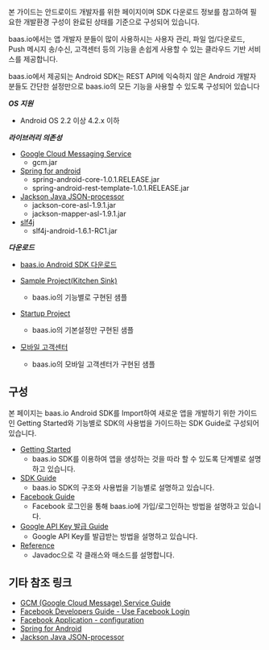 본 가이드는 안드로이드 개발자를 위한 페이지이며 SDK 다운로드 정보를 참고하여 필요한 개발환경 구성이 완료된 상태를 기준으로 구성되어 있습니다.

baas.io에서는 앱 개발자 분들이 많이 사용하시는 사용자 관리, 파일 업/다운로드, Push 메시지 송/수신, 고객센터 등의 기능을 손쉽게 사용할 수 있는 클라우드 기반 서비스를 제공합니다.

baas.io에서 제공되는 Android SDK는 REST API에 익숙하지 않은 Android 개발자 분들도 간단한 설정만으로 baas.io의 모든 기능을 사용할 수 있도록 구성되어 있습니다


***OS 지원***

- Android OS 2.2 이상 4.2.x 이하

***라이브러리 의존성***

- <a href="https://github.com/baasio/baas.io-sdk-android/wiki/Getting-Started" target="_blank">Google Cloud Messaging Service</a><br>
	- gcm.jar
- <a href="http://www.springsource.org/spring-android" target="_blank">Spring for android</a><br>
	- spring-android-core-1.0.1.RELEASE.jar
	- spring-android-rest-template-1.0.1.RELEASE.jar
- <a href="http://jackson.codehaus.org/" target="_blank">Jackson Java JSON-processor</a><br>
	- jackson-core-asl-1.9.1.jar
	- jackson-mapper-asl-1.9.1.jar
- <a href="http://www.slf4j.org/" target="_blank">slf4j</a><br>
	- slf4j-android-1.6.1-RC1.jar

***다운로드***

- [baas.io Android SDK 다운로드](https://github.com/baasio/baas.io-sdk-android/wiki/Version-History)

- [Sample Project(Kitchen Sink)](https://github.com/baasio/baas.io-sample-android/archive/master.zip)
	- baas.io의 기능별로 구현된 샘플
- [Startup Project](https://github.com/baasio/baas.io-startup-android/archive/master.zip)
	- baas.io의 기본설정만 구현된 샘플
- [모바일 고객센터](https://github.com/baasio/baas.io-helpcenter-android/archive/master.zip)
	- baas.io의 모바일 고객센터가 구현된 샘플


## 구성

본 페이지는 baas.io Android SDK를 Import하여 새로운 앱을 개발하기 위한 가이드인 Getting Started와 기능별로 SDK의 사용법을 가이드하는 SDK Guide로 구성되어 있습니다.

- <a href="https://github.com/baasio/baas.io-sdk-android/wiki/Getting-Started" target="_blank">Getting Started</a><br>
	- baas.io SDK를 이용하여 앱을 생성하는 것을 따라 할 수 있도록 단계별로 설명하고 있습니다. 
- <a href="https://github.com/baasio/baas.io-sdk-android/wiki/Android-SDK-Guide" target="_blank">SDK Guide</a><br>
	- baas.io SDK의 구조와 사용법을 기능별로 설명하고 있습니다.
- <a href="https://github.com/baasio/baas.io-sdk-android/wiki/Facebook-Guide" target="_blank">Facebook Guide</a><br>
	- Facebook 로그인을 통해 baas.io에 가입/로그인하는 방법을 설명하고 있습니다.
- <a href="https://github.com/baasio/baas.io-sdk-android/wiki/How-to-Get-Google-API-Key" target="_blank">Google API Key 발급 Guide</a><br>
	- Google API Key를 발급받는 방법을 설명하고 있습니다.
- <a href="http://baasio.github.io/baas.io-sdk-android/api" target="_blank">Reference</a><br>
	- Javadoc으로 각 클래스와 매소드를 설명합니다.

## 기타 참조 링크
- <a href="http://developer.android.com/google/gcm/index.html" target="_blank">GCM (Google Cloud Message) Service Guide</a><br>
- <a href="https://developers.facebook.com/docs/howtos/androidsdk/3.0/login-with-facebook/" target="_blank">Facebook Developers Guide - Use Facebook Login</a><br>
- <a href="https://developers.facebook.com/apps" target="_blank">Facebook Application - configuration</a><br>
- <a href="http://www.springsource.org/spring-android" target="_blank">Spring for Android</a><br>
- <a href="http://jackson.codehaus.org/" target="_blank">Jackson Java JSON-processor</a><br>
